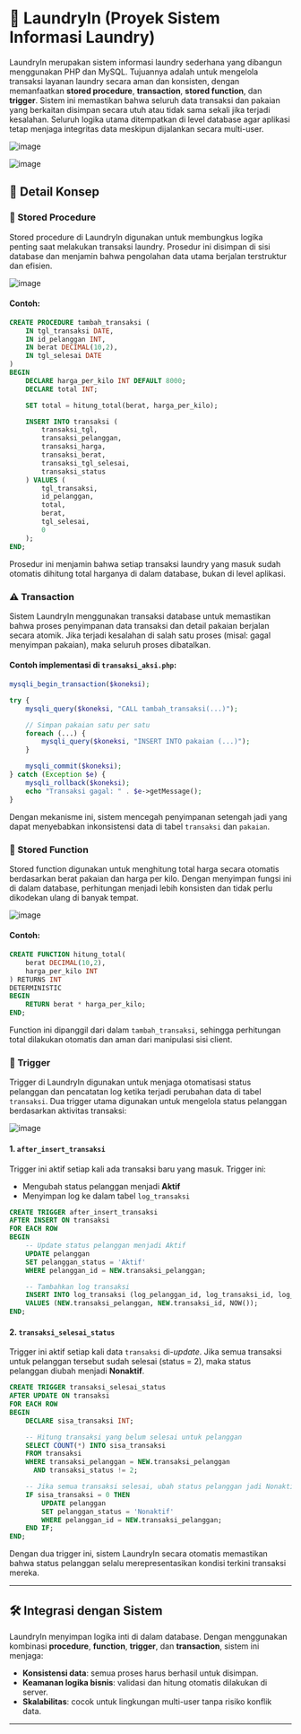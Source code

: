 # 🧺 LaundryIn (Proyek Sistem Informasi Laundry)

LaundryIn merupakan sistem informasi laundry sederhana yang dibangun menggunakan PHP dan MySQL. Tujuannya adalah untuk mengelola transaksi layanan laundry secara aman dan konsisten, dengan memanfaatkan **stored procedure**, **transaction**, **stored function**, dan **trigger**. Sistem ini memastikan bahwa seluruh data transaksi dan pakaian yang berkaitan disimpan secara utuh atau tidak sama sekali jika terjadi kesalahan. Seluruh logika utama ditempatkan di level database agar aplikasi tetap menjaga integritas data meskipun dijalankan secara multi-user.

![image](https://github.com/user-attachments/assets/d3c25da4-612d-4712-8838-b16c9f863e97)

![image](https://github.com/user-attachments/assets/10048996-4926-4a09-a280-dec89e46f972)


## 📌 Detail Konsep

### 🔵 Stored Procedure

Stored procedure di LaundryIn digunakan untuk membungkus logika penting saat melakukan transaksi laundry. Prosedur ini disimpan di sisi database dan menjamin bahwa pengolahan data utama berjalan terstruktur dan efisien.

![image](https://github.com/user-attachments/assets/f4b6bdc7-0e0b-40bc-8f8c-336cd2023bc4)

#### Contoh:

```sql
CREATE PROCEDURE tambah_transaksi (
    IN tgl_transaksi DATE,
    IN id_pelanggan INT,
    IN berat DECIMAL(10,2),
    IN tgl_selesai DATE
)
BEGIN
    DECLARE harga_per_kilo INT DEFAULT 8000;
    DECLARE total INT;

    SET total = hitung_total(berat, harga_per_kilo);

    INSERT INTO transaksi (
        transaksi_tgl,
        transaksi_pelanggan,
        transaksi_harga,
        transaksi_berat,
        transaksi_tgl_selesai,
        transaksi_status
    ) VALUES (
        tgl_transaksi,
        id_pelanggan,
        total,
        berat,
        tgl_selesai,
        0
    );
END;
```

Prosedur ini menjamin bahwa setiap transaksi laundry yang masuk sudah otomatis dihitung total harganya di dalam database, bukan di level aplikasi.

### ⚠️ Transaction

Sistem LaundryIn menggunakan transaksi database untuk memastikan bahwa proses penyimpanan data transaksi dan detail pakaian berjalan secara atomik. Jika terjadi kesalahan di salah satu proses (misal: gagal menyimpan pakaian), maka seluruh proses dibatalkan.

#### Contoh implementasi di `transaksi_aksi.php`:

```php
mysqli_begin_transaction($koneksi);

try {
    mysqli_query($koneksi, "CALL tambah_transaksi(...)");

    // Simpan pakaian satu per satu
    foreach (...) {
        mysqli_query($koneksi, "INSERT INTO pakaian (...)");
    }

    mysqli_commit($koneksi);
} catch (Exception $e) {
    mysqli_rollback($koneksi);
    echo "Transaksi gagal: " . $e->getMessage();
}
```

Dengan mekanisme ini, sistem mencegah penyimpanan setengah jadi yang dapat menyebabkan inkonsistensi data di tabel `transaksi` dan `pakaian`.

### 🔄 Stored Function

Stored function digunakan untuk menghitung total harga secara otomatis berdasarkan berat pakaian dan harga per kilo. Dengan menyimpan fungsi ini di dalam database, perhitungan menjadi lebih konsisten dan tidak perlu dikodekan ulang di banyak tempat.

![image](https://github.com/user-attachments/assets/ef93245a-3bda-41b8-8c7f-ef2df6c8b8da)

#### Contoh:

```sql
CREATE FUNCTION hitung_total(
    berat DECIMAL(10,2),
    harga_per_kilo INT
) RETURNS INT
DETERMINISTIC
BEGIN
    RETURN berat * harga_per_kilo;
END;
```

Function ini dipanggil dari dalam `tambah_transaksi`, sehingga perhitungan total dilakukan otomatis dan aman dari manipulasi sisi client.

### 🔄 Trigger

Trigger di LaundryIn digunakan untuk menjaga otomatisasi status pelanggan dan pencatatan log ketika terjadi perubahan data di tabel `transaksi`. Dua trigger utama digunakan untuk mengelola status pelanggan berdasarkan aktivitas transaksi:

![image](https://github.com/user-attachments/assets/987e4d82-4f88-4868-824e-e5b7d8ad5af3)

#### 1. `after_insert_transaksi`

Trigger ini aktif setiap kali ada transaksi baru yang masuk. Trigger ini:

- Mengubah status pelanggan menjadi **Aktif**
- Menyimpan log ke dalam tabel `log_transaksi`

```sql
CREATE TRIGGER after_insert_transaksi
AFTER INSERT ON transaksi
FOR EACH ROW
BEGIN
    -- Update status pelanggan menjadi Aktif
    UPDATE pelanggan
    SET pelanggan_status = 'Aktif'
    WHERE pelanggan_id = NEW.transaksi_pelanggan;

    -- Tambahkan log transaksi
    INSERT INTO log_transaksi (log_pelanggan_id, log_transaksi_id, log_tanggal)
    VALUES (NEW.transaksi_pelanggan, NEW.transaksi_id, NOW());
END;
```

#### 2. `transaksi_selesai_status`

Trigger ini aktif setiap kali data `transaksi` di-*update*. Jika semua transaksi untuk pelanggan tersebut sudah selesai (status = 2), maka status pelanggan diubah menjadi **Nonaktif**.

```sql
CREATE TRIGGER transaksi_selesai_status
AFTER UPDATE ON transaksi
FOR EACH ROW
BEGIN
    DECLARE sisa_transaksi INT;

    -- Hitung transaksi yang belum selesai untuk pelanggan
    SELECT COUNT(*) INTO sisa_transaksi
    FROM transaksi
    WHERE transaksi_pelanggan = NEW.transaksi_pelanggan
      AND transaksi_status != 2;

    -- Jika semua transaksi selesai, ubah status pelanggan jadi Nonaktif
    IF sisa_transaksi = 0 THEN
        UPDATE pelanggan
        SET pelanggan_status = 'Nonaktif'
        WHERE pelanggan_id = NEW.transaksi_pelanggan;
    END IF;
END;
```

Dengan dua trigger ini, sistem LaundryIn secara otomatis memastikan bahwa status pelanggan selalu merepresentasikan kondisi terkini transaksi mereka.

---

## 🛠️ Integrasi dengan Sistem

LaundryIn menyimpan logika inti di dalam database. Dengan menggunakan kombinasi **procedure**, **function**, **trigger**, dan **transaction**, sistem ini menjaga:

- **Konsistensi data**: semua proses harus berhasil untuk disimpan.
- **Keamanan logika bisnis**: validasi dan hitung otomatis dilakukan di server.
- **Skalabilitas**: cocok untuk lingkungan multi-user tanpa risiko konflik data.

---
